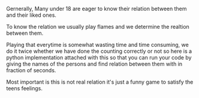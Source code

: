 Gernerally, Many under 18 are eager to know their relation between them and their liked ones.

To know the relation we usually play flames and we determine the realtion between them.

Playing that everytime is somewhat wasting time and time consuming, we do it twice whether we have done the counting correctly or not so here is a python implementation attached with this so that you can run your code by giving the names of the persons and find relation between them with in fraction of seconds.

Most important is this is not real relation it's just a funny game to satisfy the teens feelings.
    
